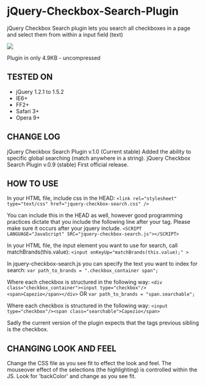 jQuery-Checkbox-Search-Plugin
=============================

jQuery Checkbox Search plugin lets you search all checkboxes in a page and select them from within a input field (text)

<img src="http://www.waddleworks.com/images/searchbox-screenshot.gif"/>  

Plugin in only 4.9KB - uncompressed

TESTED ON
---------
- jQuery 1.2.1 to 1.5.2
- IE6+
- FF2+
- Safari 3+
- Opera 9+

CHANGE LOG
----------
jQuery Checkbox Search Plugin v.1.0 (Current stable)
Added the ability to specific global searching (match anywhere in a string).
jQuery Checkbox Search Plugin v.0.9 (stable)
First official release.

HOW TO USE
----------
In your HTML file, include css in the HEAD:
`<link rel="stylesheet" type="text/css" href="jquery-checkbox-search.css" />`

You can include this in the HEAD as well, however good programming
practices dictate that you include the following line after your tag.
Please make sure it occurs after your jquery include.
`<SCRIPT LANGUAGE="JavaScript" SRC="jquery-checkbox-search.js"></SCRIPT>`

In your HTML file, the input element you want to use for search, call matchBrands(this.value):
`<input onKeyUp="matchBrands(this.value);" >`

In jquery-checkbox-search.js you can specify the text you want to index for search:
`var path_to_brands = ".checkbox_container span";`

Where each checkbox is structured in the following way:
`<div class="checkbox_container"><input type="checkbox"/><span>Capezio</span></div>`
OR
`var path_to_brands = "span.searchable";`

Where each checkbox is structured in the following way:
`<input type="checkbox"/><span class="searchable">Capezio</span>`

Sadly the current version of the plugin expects that the tags
previous sibling is the checkbox.

CHANGING LOOK AND FEEL
----------------------
Change the CSS file as you see fit to effect the look and feel.
The mouseover effect of the selections (the highlighting) is controlled within the JS.
Look for 'backColor' and change as you see fit.